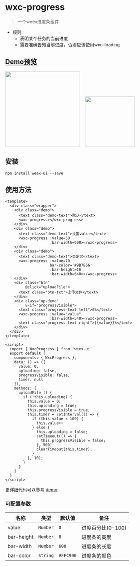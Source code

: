 # wxc-progress 

> 一个weex进度条组件

- 规则
  - 表明某个任务的当前进度
  - 需要准确告知当前进度，否则应该使用wxc-loading


## [Demo预览](https://h5.m.taobao.com/trip/wxc-progress/index.html?_wx_tpl=https%3A%2F%2Fh5.m.taobao.com%2Ftrip%2Fwxc-progress%2Fdemo%2Findex.native-min.js)
<img src="http://gtms02.alicdn.com/tfs/TB1RWnVSpXXXXaZXFXXXXXXXXXX-750-1334.gif" width="240"/>&nbsp;&nbsp;&nbsp;&nbsp;<img src="http://gtms03.alicdn.com/tfs/TB1pSZaSpXXXXaXXXXXXXXXXXXX-200-200.png" width="160"/>

## 安装

```shell
npm install weex-ui --save
```

## 使用方法

```vue
<template>
  <div class="wrapper">
    <div class="demo">
      <text class="demo-text">默认</text>
      <wxc-progress></wxc-progress>
    </div>
    <div class="demo">
      <text class="demo-text">设置value</text>
      <wxc-progress :value=50
                    :bar-width=600></wxc-progress>
    </div>
    <div class="demo">
      <text class="demo-text">自定义</text>
      <wxc-progress :value=70
                    bar-color='#9B7B56'
                    :bar-height=16
                    :bar-width=640></wxc-progress>
    </div>
    <div class="btn"
         @click="uploadFile">
      <text class="btn-txt">上传文件</text>
    </div>
    <div class="up-demo"
         v-if="progressVisible">
      <text class="progress-text left">0%</text>
      <wxc-progress :value="value"
                    :bar-width=540></wxc-progress>
      <text class="progress-text right">{{value}}%</text>
    </div>
  </div>
</template>

<script>
  import { WxcProgress } from 'weex-ui'
  export default {
    components: { WxcProgress },
    data: () => ({
      value: 0,
      uploading: false,
      progressVisible: false,
      timer: null
    }),
    methods: {
      uploadFile () {
        if (!this.uploading) {
          this.value = 0;
          this.uploading = true;
          this.progressVisible = true;
          this.timer = setInterval(() => {
            if (this.value < 100) {
              this.value++
            } else {
              this.uploading = false;
              setTimeout(() => {
                this.progressVisible = false;
              }, 500)
              clearTimeout(this.timer);
            }
          }, 10);
        }
      }
    }
  }
</script>

```

更详细代码可以参考 [demo](https://github.com/alibaba/weex-ui/blob/master/example/progress/index.vue)


### 可配置参数

| 名称      | 类型     | 默认值   | 备注  |
|-------------|------------|--------|-----|
| value | `Number` | `0` | 进度百分比(0-100) |
| bar-height | `Number` | `8` | 进度条的高度 |
| bar-width | `Number` | `600` | 进度条的长度 |
| bar-color | `String` | `#FFC900` | 进度条的颜色 |
